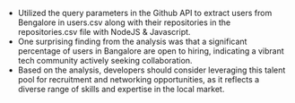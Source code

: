 - Utilized the query parameters in the Github API to extract users from Bengalore in users.csv along with their repositories in the repositories.csv file with NodeJS & Javascript.
- One surprising finding from the analysis was that a significant percentage of users in Bangalore are open to hiring, indicating a vibrant tech community actively seeking collaboration.
- Based on the analysis, developers should consider leveraging this talent pool for recruitment and networking opportunities, as it reflects a diverse range of skills and expertise in the local market.
